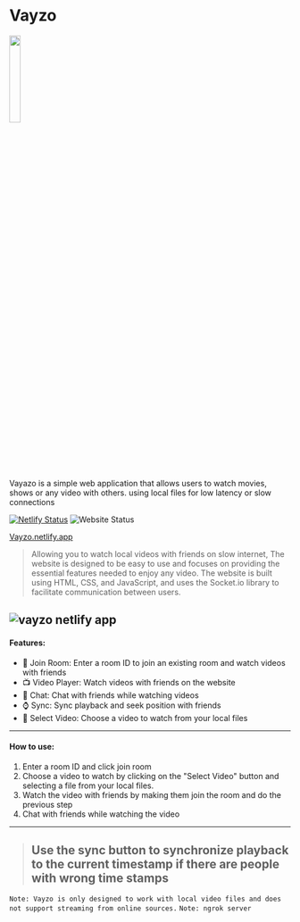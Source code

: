 # Vayzo

<img src="https://user-images.githubusercontent.com/83172112/233808250-6aa83585-4c8c-439b-899c-1f31965dab73.jpeg" style="width:20%"/>

Vayazo is a simple web application that allows users to watch movies, shows or any video with others. using local files for low latency or slow connections 

[![Netlify Status](https://api.netlify.com/api/v1/badges/25ae29d4-26c2-4ec2-9f8e-5a5b13cfabae/deploy-status)](https://app.netlify.com/sites/vayzo/deploys)
![Website Status](https://img.shields.io/website-up-down-green-red/https/vayzo.netlify.app.svg)

<a href=https://vayzo.netlify.app/>Vayzo.netlify.app</a>

> Allowing you to watch local videos with friends on slow internet, The website is designed to be easy to use and focuses on providing the essential features needed to enjoy any video. The website is built using HTML, CSS, and JavaScript, and uses the Socket.io library to facilitate communication between users.<br>

![vayzo netlify app](https://user-images.githubusercontent.com/83172112/233852393-f003450e-6a88-420e-8aec-776e7d8d80ac.jpg)
----------------------------------------------------------
#### Features:

- :door: Join Room: Enter a room ID to join an existing room and watch videos with friends
- :tv: Video Player: Watch videos with friends on the website
- :busts_in_silhouette: Chat: Chat with friends while watching videos
- :watch: Sync: Sync playback and seek position with friends
- :open_file_folder: Select Video: Choose a video to watch from your local files

----------------------------------------------------------
#### How to use:

1. Enter a room ID and click join room
2. Choose a video to watch by clicking on the "Select Video" button and selecting a file from your local files.
3. Watch the video with friends by making them join the room and do the previous step
4. Chat with friends while watching the video

----------------------------------------------------------

> ## Use the sync button to synchronize playback to the current timestamp if there are people with wrong time stamps

```Note: Vayzo is only designed to work with local video files and does not support streaming from online sources.```
```Note: ngrok server```

